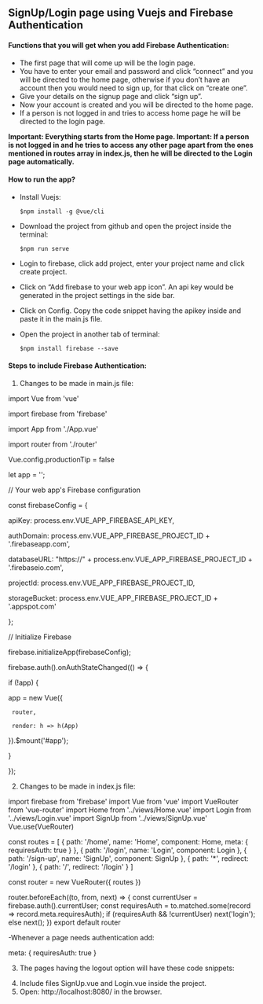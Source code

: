 ## SignUp/Login page using Vuejs and Firebase Authentication

#### Functions that you will get when you add Firebase Authentication:

* The first page that will come up will be the login page.
* You have to enter your email and password and click “connect” and you will be directed to the home page, otherwise if you don’t have an account then you would need to sign up, for that click on “create one”.
* Give your details on the signup page and click “sign up”.
* Now your account is created and you will be directed to the home page.
* If a person is not logged in and tries to access home page he will be directed to the login page.

**Important: Everything starts from the Home page.
Important: If a person is not logged in and he tries to access any other page apart from the ones mentioned in routes array in index.js, then he will be directed to the Login page automatically.**

#### How to run the app?

* Install Vuejs: 

      $npm install -g @vue/cli
      
* Download the project from github and open the project inside the terminal:

      $npm run serve
      
* Login to firebase, click add project, enter your project name and click create project.
* Click on “Add firebase to your web app icon”. An api key would be generated in the project settings in the side bar. 
* Click on Config. Copy the code snippet having the apikey inside and paste it in the main.js file. 
* Open the project in another tab of terminal:

      $npm install firebase --save


#### Steps to include Firebase Authentication:

1. Changes to be made in main.js file:

import Vue from 'vue'

import firebase from 'firebase'

import App from './App.vue'

import router from './router'
 
Vue.config.productionTip = false

let app = '';

// Your web app's Firebase configuration

const firebaseConfig = {

  apiKey: process.env.VUE_APP_FIREBASE_API_KEY,
  
  authDomain: process.env.VUE_APP_FIREBASE_PROJECT_ID + '.firebaseapp.com',
  
  databaseURL: "https://" + process.env.VUE_APP_FIREBASE_PROJECT_ID + '.firebaseio.com',
  
  projectId: process.env.VUE_APP_FIREBASE_PROJECT_ID,
  
  storageBucket: process.env.VUE_APP_FIREBASE_PROJECT_ID + '.appspot.com'
  
};

// Initialize Firebase
 
firebase.initializeApp(firebaseConfig);
 
firebase.auth().onAuthStateChanged(() => {

 if (!app) {
 
   app = new Vue({
   
     router,
     
     render: h => h(App)
     
   }).$mount('#app');
   
 }
 
});

2. Changes to be made in index.js file:

import firebase from 'firebase'
import Vue from 'vue'
import VueRouter from 'vue-router'
import Home from '../views/Home.vue'
import Login from '../views/Login.vue'
import SignUp from '../views/SignUp.vue'
Vue.use(VueRouter)
 
const routes = [
 {
   path: '/home',
   name: 'Home',
   component: Home,
   meta: {
     requiresAuth: true
   }
 },
 {
   path: '/login',
   name: 'Login',
   component: Login
 },
 {
   path: '/sign-up',
   name: 'SignUp',
   component: SignUp
 },
 {
   path: '*',
   redirect: '/login'
 },
 {
   path: '/',
   redirect: '/login'
 }
]
 
const router = new VueRouter({
 routes
})

router.beforeEach((to, from, next) => {
 const currentUser = firebase.auth().currentUser;
 const requiresAuth = to.matched.some(record => record.meta.requiresAuth);
 if (requiresAuth && !currentUser) next('login');
 else next();
})
export default router

-Whenever a page needs authentication add:

  meta: {
     requiresAuth: true
   }

3. The pages having the logout option will have these code snippets:  
<template>  
 <div class="home">  
   <h1> Welcome to the Home page </h1>  
   <button @click="logout">Logout</button>  
 </div>  
</template>  
   
<script>  
import firebase from "firebase";  
// @ is an alias to /src  
   
export default {  
 name: "Home",  
 components: {},  
 methods: {  
   logout: function() {  
     firebase  
       .auth()  
       .signOut()  
       .then(() => {  
         this.$router.replace("login");  
       });  
   }  
 }  
};  
</script>  
 
4. Include files SignUp.vue and Login.vue inside the project.
5. Open:  http://localhost:8080/ in the browser.
